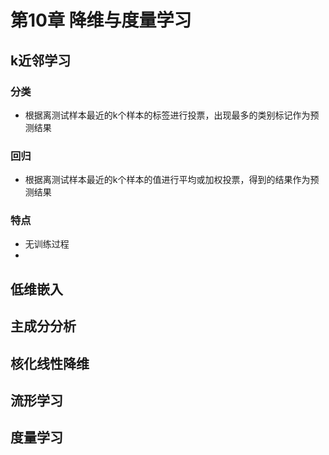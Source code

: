 # 第10章 降维与度量学习

## k近邻学习

### 分类

- 根据离测试样本最近的k个样本的标签进行投票，出现最多的类别标记作为预测结果

### 回归

- 根据离测试样本最近的k个样本的值进行平均或加权投票，得到的结果作为预测结果

### 特点

- 无训练过程
- 

## 低维嵌入

## 主成分分析

## 核化线性降维

## 流形学习

## 度量学习